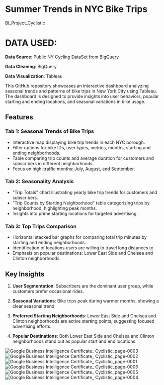 # Summer Trends in NYC Bike Trips
BI_Project_Cyclistic

# DATA USED:
**Data Source**: Public NY Cycling DataSet from BigQuery

**Data Cleaning**: BigQuery

**Data Visualization**: Tableau


This GitHub repository showcases an interactive dashboard analyzing seasonal trends and patterns of bike trips in New York City using Tableau. The dashboard is designed to provide insights into user behaviors, popular starting and ending locations, and seasonal variations in bike usage.

## Features

### Tab 1: Seasonal Trends of Bike Trips

- Interactive map displaying bike trip trends in each NYC borough.
- Filter options for bike IDs, user types, metrics, months, starting and ending neighborhoods.
- Table comparing trip counts and average duration for customers and subscribers in different neighborhoods.
- Focus on high-traffic months: July, August, and September.

### Tab 2: Seasonality Analysis

- "Trip Totals" chart illustrating yearly bike trip trends for customers and subscribers.
- "Trip Counts by Starting Neighborhood" table categorizing trips by neighborhood, highlighting peak months.
- Insights into prime starting locations for targeted advertising.

### Tab 3: Top Trips Comparison

- Horizontal stacked bar graphs for comparing total trip minutes by starting and ending neighborhoods.
- Identification of locations users are willing to travel long distances to.
- Emphasis on popular destinations: Lower East Side and Chelsea and Clinton neighborhoods.

## Key Insights

1. **User Segmentation**: Subscribers are the dominant user group, while customers prefer occasional rides.
   
2. **Seasonal Variations**: Bike trips peak during warmer months, showing a clear seasonal trend.

3. **Preferred Starting Neighborhoods**: Lower East Side and Chelsea and Clinton neighborhoods are active starting points, suggesting focused advertising efforts.

4. **Popular Destinations**: Both Lower East Side and Chelsea and Clinton neighborhoods stand out as popular start and end locations.


![Google Business Intelligence Certificate_ Cyclistic_page-0003](https://github.com/Ronit11246/Bi_Project1/assets/108767208/6e59993c-efb8-41b1-8bb9-eecd1aabcaa3)
![Google Business Intelligence Certificate_ Cyclistic_page-0002](https://github.com/Ronit11246/Bi_Project1/assets/108767208/cb22b3ee-878d-44cf-8974-f2359cde14f8)
![Google Business Intelligence Certificate_ Cyclistic_page-0001](https://github.com/Ronit11246/Bi_Project1/assets/108767208/d0153474-d602-4ddd-8e52-1b1ccc6d2f2d)
![Google Business Intelligence Certificate_ Cyclistic_page-0006](https://github.com/Ronit11246/Bi_Project1/assets/108767208/dda958ab-cd47-402d-88b8-d74b79a7d733)
![Google Business Intelligence Certificate_ Cyclistic_page-0005](https://github.com/Ronit11246/Bi_Project1/assets/108767208/a9b36149-f75e-4c69-a686-70055fc6e54f)
![Google Business Intelligence Certificate_ Cyclistic_page-0004](https://github.com/Ronit11246/Bi_Project1/assets/108767208/9240fc52-653b-46b5-b7a1-8f7d4d78c7e3)
